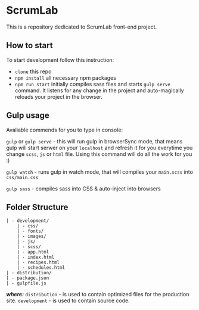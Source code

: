 # ScrumLab
This is a repository dedicated to ScrumLab front-end project.

## How to start
To start development follow this instruction:

* `clone` this repo
* `npm install` all necessary npm packages
* `npm run start` initially compiles sass files and starts `gulp serve` command. It listens for any change in the project and auto-magically reloads your project in the browser.


## Gulp usage
Avaliable commends for you to type in console:

`gulp` or `gulp serve`  - this will run gulp in browserSync mode, that means gulp will start serwer on your `localhost` and refresh it for you everytime you change `scss`, `js` or `html` file. Using this command will do all the work for you :)

`gulp watch` - runs gulp in watch mode, that will compiles your `main.scss` into `css/main.css`

`gulp sass` - compiles sass into CSS & auto-inject into browsers


## Folder Structure
```
| - development/
	| - css/      
	| - fonts/
	| - images/  
	| - js/
	| - scss/
	| - app.html  
	| - index.html  
	| - recipes.html    
	| - schedules.html
| - distribution/
| - package.json
| - gulpfile.js
```

***where:***
`distribution` - is used to contain optimized files for the production site.
`development`  - is used to contain source code.
